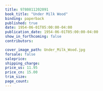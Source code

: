 ```yaml
---
title: 9780811202091
book_title: "Under Milk Wood"
binding: paperback
published: true
date: 1954-06-01T05:00:00-04:00
publication_date: 1954-06-01T05:00:00-04:00
show_in_forthcoming: false
contributors:

cover_image_path: Under_Milk_Wood.jpg
forsale: false
saleprice:
shipping_charge:
price_us: 11.95
price_cn: 15.00
trim_size:
page_count:
---
```


